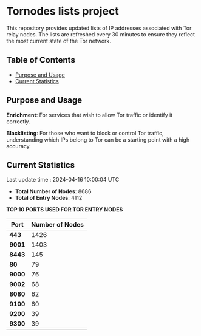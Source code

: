 # Tornodes lists project

This repository provides updated lists of IP addresses associated with Tor relay nodes. The lists are refreshed every 30 minutes to ensure they reflect the most current state of the Tor network.

## Table of Contents

- [Purpose and Usage](#purpose-and-usage)
- [Current Statistics](#current-statistics)


## Purpose and Usage

**Enrichment**: For services that wish to allow Tor traffic or identify it correctly.

**Blacklisting**: For those who want to block or control Tor traffic, understanding which IPs belong to Tor can be a starting point with a high accuracy.

## Current Statistics

Last update time : 2024-04-16 10:00:04 UTC

- **Total Number of Nodes**: 8686
- **Total of Entry Nodes**: 4112

**TOP 10 PORTS USED FOR TOR ENTRY NODES**

| **Port** | **Number of Nodes** |
|------|-----------------|
| **443**   | 1426  |
| **9001**   | 1403  |
| **8443**   | 145  |
| **80**   | 79  |
| **9000**   | 76  |
| **9002**   | 68  |
| **8080**   | 62  |
| **9100**   | 60  |
| **9200**   | 39  |
| **9300**   | 39  |

